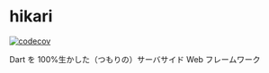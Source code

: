 # hikari

[![codecov](https://codecov.io/gh/kentt8046/hikari/branch/master/graph/badge.svg?token=KCqCm2vBTG)](https://codecov.io/gh/kentt8046/hikari)

Dart を 100%生かした（つもりの）サーバサイド Web フレームワーク
